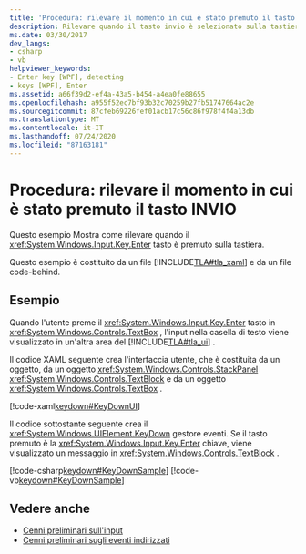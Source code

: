 ```yaml
---
title: 'Procedura: rilevare il momento in cui è stato premuto il tasto INVIO'
description: Rilevare quando il tasto invio è selezionato sulla tastiera in Windows Presentation Foundation. Questo esempio è costituito da XAML e da un file code-behind.
ms.date: 03/30/2017
dev_langs:
- csharp
- vb
helpviewer_keywords:
- Enter key [WPF], detecting
- keys [WPF], Enter
ms.assetid: a66f39d2-ef4a-43a5-b454-a4ea0fe88655
ms.openlocfilehash: a955f52ec7bf93b32c70259b27fb51747664ac2e
ms.sourcegitcommit: 87cfeb69226fef01acb17c56c86f978f4f4a13db
ms.translationtype: MT
ms.contentlocale: it-IT
ms.lasthandoff: 07/24/2020
ms.locfileid: "87163181"
---
```

# <a name="how-to-detect-when-the-enter-key-pressed"></a>Procedura: rilevare il momento in cui è stato premuto il tasto INVIO
Questo esempio Mostra come rilevare quando il <xref:System.Windows.Input.Key.Enter> tasto è premuto sulla tastiera.  
  
 Questo esempio è costituito da un file [!INCLUDE[TLA#tla_xaml](../../../../includes/tlasharptla-xaml-md.md)] e da un file code-behind.  
  
## <a name="example"></a>Esempio  
 Quando l'utente preme il <xref:System.Windows.Input.Key.Enter> tasto in <xref:System.Windows.Controls.TextBox> , l'input nella casella di testo viene visualizzato in un'altra area del [!INCLUDE[TLA#tla_ui](../../../../includes/tlasharptla-ui-md.md)] .  
  
 Il codice XAML seguente crea l'interfaccia utente, che è costituita da un oggetto, da un oggetto <xref:System.Windows.Controls.StackPanel> <xref:System.Windows.Controls.TextBlock> e da un oggetto <xref:System.Windows.Controls.TextBox> .  
  
 [!code-xaml[keydown#KeyDownUI](~/samples/snippets/csharp/VS_Snippets_Wpf/KeyDown/CSharp/Window1.xaml#keydownui)]  
  
 Il codice sottostante seguente crea il <xref:System.Windows.UIElement.KeyDown> gestore eventi.  Se il tasto premuto è la <xref:System.Windows.Input.Key.Enter> chiave, viene visualizzato un messaggio in <xref:System.Windows.Controls.TextBlock> .  
  
 [!code-csharp[keydown#KeyDownSample](~/samples/snippets/csharp/VS_Snippets_Wpf/KeyDown/CSharp/Window1.xaml.cs#keydownsample)]
 [!code-vb[keydown#KeyDownSample](~/samples/snippets/visualbasic/VS_Snippets_Wpf/KeyDown/VisualBasic/Window1.xaml.vb#keydownsample)]  
  
## <a name="see-also"></a>Vedere anche

- [Cenni preliminari sull'input](input-overview.md)
- [Cenni preliminari sugli eventi indirizzati](routed-events-overview.md)
